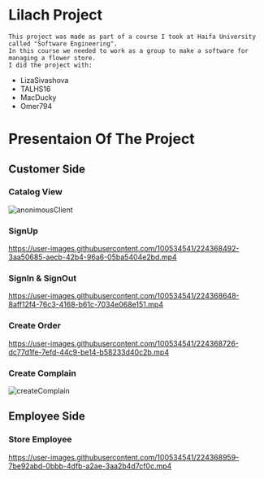 # Lilach Project
 ```
This project was made as part of a course I took at Haifa University called "Software Engineering".
In this course we needed to work as a group to make a software for managing a flower store.
I did the project with:
```
* LizaSivashova
* TALHS16
* MacDucky
* Omer794
# Presentaion Of The Project
## Customer Side
### Catalog View

![anonimousClient](https://user-images.githubusercontent.com/100534541/224368164-de93f025-955b-4d50-b50d-c4d79c319025.png)

### SignUp

https://user-images.githubusercontent.com/100534541/224368492-3aa50685-aecb-42b4-96a6-05ba5404e2bd.mp4

### SignIn & SignOut

https://user-images.githubusercontent.com/100534541/224368648-8aff12f4-76c3-4168-b61c-7034e068e151.mp4

### Create Order

https://user-images.githubusercontent.com/100534541/224368726-dc77d1fe-7efd-44c9-be14-b58233d40c2b.mp4

### Create Complain 

![createComplain](https://user-images.githubusercontent.com/100534541/224368828-eff35034-c2cd-4cb1-93cd-c56477b554fd.png)

## Employee Side
### Store Employee

https://user-images.githubusercontent.com/100534541/224368959-7be92abd-0bbb-4dfb-a2ae-3aa2b4d7cf0c.mp4


